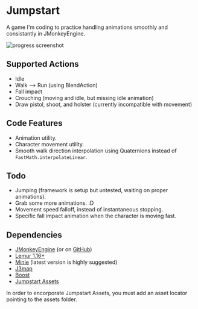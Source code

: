# Jumpstart
A game I'm coding to practice handling animations smoothly and consistantly in JMonkeyEngine.

![progress screenshot](https://github.com/codex128/Jumpstart/blob/master/assets/Textures/progress1.png?raw=true)

## Supported Actions
* Idle
* Walk --> Run (using BlendAction)
* Fall impact
* Crouching (moving and idle, but missing idle animation)
* Draw pistol, shoot, and holster (currently incompatible with movement)

## Code Features
* Animation utility.
* Character movement utility.
* Smooth walk direction interpolation using Quaternions instead of `FastMath.interpolateLinear`.

## Todo
* Jumping (framework is setup but untested, waiting on proper animations).
* Grab some more animations. :D
* Movement speed falloff, instead of instantaneous stopping.
* Specific fall impact animation when the character is moving fast.

## Dependencies
* [JMonkeyEngine](https://jmonkeyengine.org/) (or on [GitHub](https://github.com/jMonkeyEngine/jmonkeyengine))
* [Lemur 1.16+](https://github.com/jMonkeyEngine-Contributions/Lemur)
* [Minie](https://github.com/stephengold/Minie) (latest version is highly suggested)
* [J3map](https://github.com/codex128/J3map)
* [Boost](https://github.com/codex128/Boost)
* [Jumpstart Assets](https://github.com/codex128/JumpstartAssetKit)

In order to encorporate Jumpstart Assets, you must add an asset locator pointing to the assets folder.
